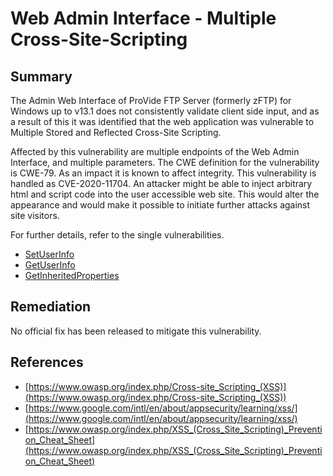 # Web Admin Interface - Multiple Cross-Site-Scripting

## Summary

The Admin Web Interface of ProVide FTP Server (formerly zFTP) for Windows up to v13.1 does not consistently validate client side input, and as a result of this it was identified that the web application was vulnerable to Multiple Stored and Reflected Cross-Site Scripting.

Affected by this vulnerability are multiple endpoints of the Web Admin Interface, and multiple parameters. The CWE definition for the vulnerability is CWE-79. As an impact it is known to affect integrity. This vulnerability is handled as CVE-2020-11704.
An attacker might be able to inject arbitrary html and script code into the user accessible web site. This would alter the appearance and would make it possible to initiate further attacks against site visitors.

For further details, refer to the single vulnerabilities.

* [SetUserInfo](https://github.com/belong2yourself/vulnerabilities/tree/master/ProVide/Web%20Admin%20Interface%20-%20Multiple%20Cross-Site-Scripting/GetInheritedProperties%20-%20Reflected%20Cross-Site%20Scripting)
* [GetUserInfo](https://github.com/belong2yourself/vulnerabilities/tree/master/ProVide/Web%20Admin%20Interface%20-%20Multiple%20Cross-Site-Scripting/GetUserInfo%20-%20Reflected%20Cross-Site%20Scripting)
* [GetInheritedProperties](https://github.com/belong2yourself/vulnerabilities/tree/master/ProVide/Web%20Admin%20Interface%20-%20Multiple%20Cross-Site-Scripting/SetUserInfo%20-%20Stored%20Cross-Site%20Scripting)

## Remediation

No official fix has been released to mitigate this vulnerability.

## References

* [https://www.owasp.org/index.php/Cross-site_Scripting_(XSS)](https://www.owasp.org/index.php/Cross-site_Scripting_(XSS)) 
* [https://www.google.com/intl/en/about/appsecurity/learning/xss/](https://www.google.com/intl/en/about/appsecurity/learning/xss/)
* [https://www.owasp.org/index.php/XSS_(Cross_Site_Scripting)_Prevention_Cheat_Sheet](https://www.owasp.org/index.php/XSS_(Cross_Site_Scripting)_Prevention_Cheat_Sheet) 
